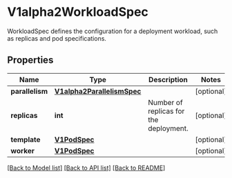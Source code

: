 # V1alpha2WorkloadSpec

WorkloadSpec defines the configuration for a deployment workload, such as replicas and pod specifications.
## Properties
Name | Type | Description | Notes
------------ | ------------- | ------------- | -------------
**parallelism** | [**V1alpha2ParallelismSpec**](V1alpha2ParallelismSpec.md) |  | [optional] 
**replicas** | **int** | Number of replicas for the deployment. | [optional] 
**template** | [**V1PodSpec**](V1PodSpec.md) |  | [optional] 
**worker** | [**V1PodSpec**](V1PodSpec.md) |  | [optional] 

[[Back to Model list]](../README.md#documentation-for-models) [[Back to API list]](../README.md#documentation-for-api-endpoints) [[Back to README]](../README.md)


